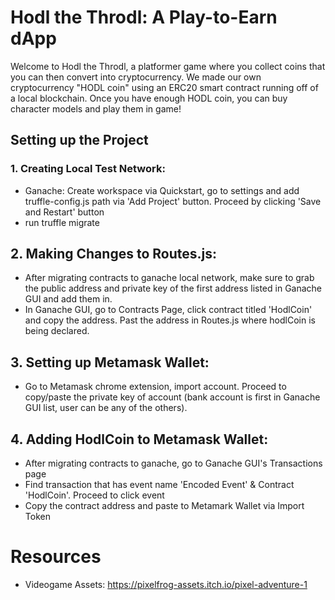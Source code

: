# Hodl the Throdl: A Play-to-Earn dApp

Welcome to Hodl the Throdl, a platformer game where you collect coins that you can then convert into cryptocurrency. We made our own cryptocurrency "HODL coin" using an ERC20 smart contract running off of a local blockchain. Once you have enough HODL coin, you can buy character models and play them in game! 





## Setting up the Project

### 1. Creating Local Test Network:

- Ganache: Create workspace via Quickstart, go to settings and add truffle-config.js path via 'Add Project' button. Proceed by clicking 'Save and Restart' button
- run truffle migrate

## 2. Making Changes to Routes.js:

- After migrating contracts to ganache local network, make sure to grab the public address and private key of the first address listed in Ganache GUI and add them in.
- In Ganache GUI, go to Contracts Page, click contract titled 'HodlCoin' and copy the address. Past the address in Routes.js where hodlCoin is being declared.

## 3. Setting up Metamask Wallet:

- Go to Metamask chrome extension, import account. Proceed to copy/paste the private key of account (bank account is first in Ganache GUI list, user can be any of the others).

## 4. Adding HodlCoin to Metamask Wallet:

- After migrating contracts to ganache, go to Ganache GUI's Transactions page
- Find transaction that has event name 'Encoded Event' & Contract 'HodlCoin'. Proceed to click event
- Copy the contract address and paste to Metamark Wallet via Import Token


# Resources

- Videogame Assets: https://pixelfrog-assets.itch.io/pixel-adventure-1
